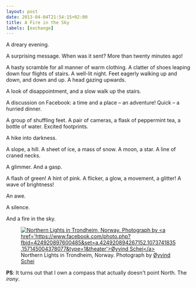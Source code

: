 ```yaml
---
layout: post
date: 2013-04-04T21:54:15+02:00
title: A Fire in the Sky
labels: [exchange]
---
```


A dreary evening.

A surprising message. When was it sent? More than twenty minutes ago!

A hasty scramble for all manner of warm clothing. A clatter of shoes leaping down four flights of stairs. A well-lit night. Feet eagerly walking up and down, and down and up. A head gazing upwards.

A look of disappointment, and a slow walk up the stairs.

A discussion on Facebook: a time and a place – an adventure! Quick – a hurried dinner.

A group of shuffling feet. A pair of cameras, a flask of peppermint tea, a bottle of water. Excited footprints.

A hike into darkness.

A slope, a hill. A sheet of ice, a mass of snow. A moon, a star. A line of craned necks.

A glimmer. And a gasp.

A flash of green! A hint of pink. A flicker, a glow, a movement, a glitter! A wave of brightness!

An awe.

A silence.

And a fire in the sky.

<figure>
	<a rel="lightbox" href="https://fbcdn-sphotos-e-a.akamaihd.net/hphotos-ak-prn1/6322_424920897600485_1376327586_n.jpg">
		<img src="https://fbcdn-sphotos-e-a.akamaihd.net/hphotos-ak-prn1/6322_424920897600485_1376327586_n.jpg" alt="Northern Lights in Trondheim, Norway. Photograph by <a href='https://www.facebook.com/photo.php?fbid=424920897600485&set=a.424920894267152.1073741835.157145004378077&type=1&theater'>Øyvind Schei</a>">
	</a>
	<figcaption>Northern Lights in Trondheim, Norway. Photograph by <a href='https://www.facebook.com/photo.php?fbid=424920897600485&set=a.424920894267152.1073741835.157145004378077&type=1&theater'>Øyvind Schei</a></figcaption>
</figure>

**PS**: It turns out that I own a compass that actually doesn't point North. The *irony*.